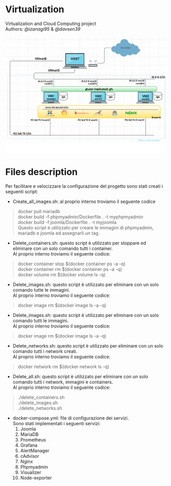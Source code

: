 # Virtualization
Virtualization and Cloud Computing project <br> Authors: _@izanagi95_ & _@davsen39_

![alt text](https://github.com/Izanagi95/Virtualization/blob/master/architettura.png?raw=true)

# Files description
Per facilitare e velocizzare la configurazione del progetto sono stati creati i seguenti script: <br>
+ Create_all_images.sh: al proprio interno troviamo il seguente codice
>docker pull mariadb <br>
>docker build -f phpmyadmin/Dockerfile . -t myphpmyadmin <br>
>docker build -f joomla/Dockerfile . -t myjoomla <br>
Questo script è utilizzato per creare le immagini di phpmyadmin, mariadb e joomla ed assegnarli un tag. <br>

+ Delete_containers.sh: questo script è utilizzato per stoppare ed eliminare con un solo comando tutti i container. <br>
Al proprio interno troviamo il seguente codice:<br>
>docker container stop $(docker container ps -a -q)<br>
>docker container rm $(docker container ps -a -q)<br>
>docker volume rm $(docker volume ls -q)<br>

+ Delete_images.sh: questo script è utilizzato per eliminare con un solo comando tutte le immagini. <br>
Al proprio interno troviamo il seguente codice:<br>
>docker image rm $(docker image ls -a -q)<br>

+ Delete_images.sh: questo script è utilizzato per eliminare con un solo comando tutti le immagini. <br>
Al proprio interno troviamo il seguente codice:<br>
>docker image rm $(docker image ls -a -q)<br>

+ Delete_networks.sh: questo script è utilizzato per eliminare con un solo comando tutti i network creati. <br>
Al proprio interno troviamo il seguente codice:<br>
>docker network rm $(docker network ls -q)<br>

+ Delete_all.sh: questo script è utilizzato per eliminare con un solo comando tutti i network, immagini e containers. <br>
Al proprio interno troviamo il seguente codice:<br>
>./delete_containers.sh<br>
>./delete_images.sh<br>
>./delete_networks.sh<br>

+ docker-compose.yml: file di configurazione dei servizi. <br>
Sono stati implementati i seguenti servizi: <br>
  1. Joomla<br>
  2. MariaDB<br>
  3. Prometheus<br>
  4. Grafana<br>
  5. AlertManager<br>
  6. cAdvisor<br>
  7. Nginx<br>
  8. Phpmyadmin<br>
  9. Visualizer<br>
  10. Node-exporter<br>






